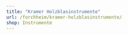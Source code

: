 ```yaml
---
title: "Kramer Holzblasinstrumente"
url: /forchheim/kramer-holzblasinstrumente/
shop: Instrumente
---
```

